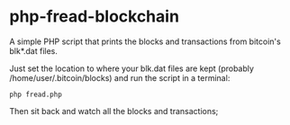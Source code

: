 # php-fread-blockchain
A simple PHP script that prints the blocks and transactions from bitcoin's blk*.dat files.

Just set the location to where your blk.dat files are kept (probably /home/user/.bitcoin/blocks) and run the script in a terminal:

`php fread.php`

Then sit back and watch all the blocks and transactions;
